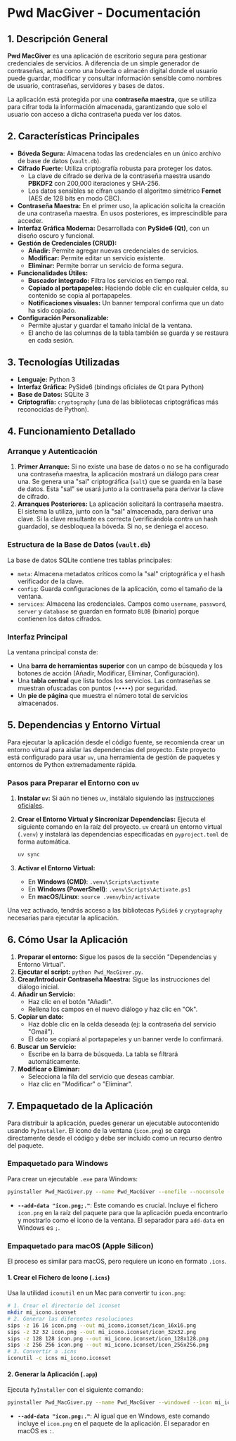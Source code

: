 # Pwd MacGiver - Documentación

## 1. Descripción General

**Pwd MacGiver** es una aplicación de escritorio segura para gestionar credenciales de servicios. A diferencia de un simple generador de contraseñas, actúa como una bóveda o almacén digital donde el usuario puede guardar, modificar y consultar información sensible como nombres de usuario, contraseñas, servidores y bases de datos.

La aplicación está protegida por una **contraseña maestra**, que se utiliza para cifrar toda la información almacenada, garantizando que solo el usuario con acceso a dicha contraseña pueda ver los datos.

## 2. Características Principales

- **Bóveda Segura:** Almacena todas las credenciales en un único archivo de base de datos (`vault.db`).
- **Cifrado Fuerte:** Utiliza criptografía robusta para proteger los datos.
  - La clave de cifrado se deriva de la contraseña maestra usando **PBKDF2** con 200,000 iteraciones y SHA-256.
  - Los datos sensibles se cifran usando el algoritmo simétrico **Fernet** (AES de 128 bits en modo CBC).
- **Contraseña Maestra:** En el primer uso, la aplicación solicita la creación de una contraseña maestra. En usos posteriores, es imprescindible para acceder.
- **Interfaz Gráfica Moderna:** Desarrollada con **PySide6 (Qt)**, con un diseño oscuro y funcional.
- **Gestión de Credenciales (CRUD):**
  - **Añadir:** Permite agregar nuevas credenciales de servicios.
  - **Modificar:** Permite editar un servicio existente.
  - **Eliminar:** Permite borrar un servicio de forma segura.
- **Funcionalidades Útiles:**
  - **Buscador integrado:** Filtra los servicios en tiempo real.
  - **Copiado al portapapeles:** Haciendo doble clic en cualquier celda, su contenido se copia al portapapeles.
  - **Notificaciones visuales:** Un banner temporal confirma que un dato ha sido copiado.
- **Configuración Personalizable:**
  - Permite ajustar y guardar el tamaño inicial de la ventana.
  - El ancho de las columnas de la tabla también se guarda y se restaura en cada sesión.

## 3. Tecnologías Utilizadas

- **Lenguaje:** Python 3
- **Interfaz Gráfica:** PySide6 (bindings oficiales de Qt para Python)
- **Base de Datos:** SQLite 3
- **Criptografía:** `cryptography` (una de las bibliotecas criptográficas más reconocidas de Python).

## 4. Funcionamiento Detallado

### Arranque y Autenticación

1.  **Primer Arranque:** Si no existe una base de datos o no se ha configurado una contraseña maestra, la aplicación mostrará un diálogo para crear una. Se genera una "sal" criptográfica (`salt`) que se guarda en la base de datos. Esta "sal" se usará junto a la contraseña para derivar la clave de cifrado.
2.  **Arranques Posteriores:** La aplicación solicitará la contraseña maestra. El sistema la utiliza, junto con la "sal" almacenada, para derivar una clave. Si la clave resultante es correcta (verificándola contra un hash guardado), se desbloquea la bóveda. Si no, se deniega el acceso.

### Estructura de la Base de Datos (`vault.db`)

La base de datos SQLite contiene tres tablas principales:
- `meta`: Almacena metadatos críticos como la "sal" criptográfica y el hash verificador de la clave.
- `config`: Guarda configuraciones de la aplicación, como el tamaño de la ventana.
- `services`: Almacena las credenciales. Campos como `username`, `password`, `server` y `database` se guardan en formato `BLOB` (binario) porque contienen los datos cifrados.

### Interfaz Principal

La ventana principal consta de:
- Una **barra de herramientas superior** con un campo de búsqueda y los botones de acción (Añadir, Modificar, Eliminar, Configuración).
- Una **tabla central** que lista todos los servicios. Las contraseñas se muestran ofuscadas con puntos (`•••••`) por seguridad.
- Un **pie de página** que muestra el número total de servicios almacenados.

## 5. Dependencias y Entorno Virtual

Para ejecutar la aplicación desde el código fuente, se recomienda crear un entorno virtual para aislar las dependencias del proyecto. Este proyecto está configurado para usar `uv`, una herramienta de gestión de paquetes y entornos de Python extremadamente rápida.

### Pasos para Preparar el Entorno con `uv`

1.  **Instalar `uv`:**
    Si aún no tienes `uv`, instálalo siguiendo las [instrucciones oficiales](https://github.com/astral-sh/uv).

2.  **Crear el Entorno Virtual y Sincronizar Dependencias:**
    Ejecuta el siguiente comando en la raíz del proyecto. `uv` creará un entorno virtual (`.venv`) y instalará las dependencias especificadas en `pyproject.toml` de forma automática.

    ```bash
    uv sync
    ```

3.  **Activar el Entorno Virtual:**
    - En **Windows (CMD)**: `.venv\Scripts\activate`
    - En **Windows (PowerShell)**: `.venv\Scripts\Activate.ps1`
    - En **macOS/Linux**: `source .venv/bin/activate`

Una vez activado, tendrás acceso a las bibliotecas `PySide6` y `cryptography` necesarias para ejecutar la aplicación.

## 6. Cómo Usar la Aplicación

1.  **Preparar el entorno:** Sigue los pasos de la sección "Dependencias y Entorno Virtual".
2.  **Ejecutar el script:** `python Pwd_MacGiver.py`.
3.  **Crear/Introducir Contraseña Maestra:** Sigue las instrucciones del diálogo inicial.
4.  **Añadir un Servicio:**
    - Haz clic en el botón "Añadir".
    - Rellena los campos en el nuevo diálogo y haz clic en "Ok".
5.  **Copiar un dato:**
    - Haz doble clic en la celda deseada (ej: la contraseña del servicio "Gmail").
    - El dato se copiará al portapapeles y un banner verde lo confirmará.
6.  **Buscar un Servicio:**
    - Escribe en la barra de búsqueda. La tabla se filtrará automáticamente.
7.  **Modificar o Eliminar:**
    - Selecciona la fila del servicio que deseas cambiar.
    - Haz clic en "Modificar" o "Eliminar".

## 7. Empaquetado de la Aplicación

Para distribuir la aplicación, puedes generar un ejecutable autocontenido usando `PyInstaller`. El icono de la ventana (`icon.png`) se carga directamente desde el código y debe ser incluido como un recurso dentro del paquete.

### Empaquetado para Windows

Para crear un ejecutable `.exe` para Windows:

```bash
pyinstaller Pwd_MacGiver.py --name Pwd_MacGiver --onefile --noconsole --icon .\app.ico --add-data "icon.png;."
```
- **`--add-data "icon.png;."`**: Este comando es crucial. Incluye el fichero `icon.png` en la raíz del paquete para que la aplicación pueda encontrarlo y mostrarlo como el icono de la ventana. El separador para `add-data` en Windows es `;`.

### Empaquetado para macOS (Apple Silicon)

El proceso es similar para macOS, pero requiere un icono en formato `.icns`.

#### 1. Crear el Fichero de Icono (`.icns`)

Usa la utilidad `iconutil` en un Mac para convertir tu `icon.png`:
```bash
# 1. Crear el directorio del iconset
mkdir mi_icono.iconset
# 2. Generar las diferentes resoluciones
sips -z 16 16 icon.png --out mi_icono.iconset/icon_16x16.png
sips -z 32 32 icon.png --out mi_icono.iconset/icon_32x32.png
sips -z 128 128 icon.png --out mi_icono.iconset/icon_128x128.png
sips -z 256 256 icon.png --out mi_icono.iconset/icon_256x256.png
# 3. Convertir a .icns
iconutil -c icns mi_icono.iconset
```

#### 2. Generar la Aplicación (`.app`)

Ejecuta `PyInstaller` con el siguiente comando:
```bash
pyinstaller Pwd_MacGiver.py --name Pwd_MacGiver --windowed --icon mi_icono.icns --add-data "icon.png:."
```
- **`--add-data "icon.png:."`**: Al igual que en Windows, este comando incluye el `icon.png` en el paquete de la aplicación. El separador en macOS es `:`.